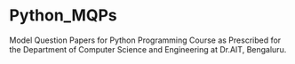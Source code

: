 # Python_MQPs
Model Question Papers for Python Programming Course as Prescribed for the Department of Computer Science and Engineering at Dr.AIT, Bengaluru.
